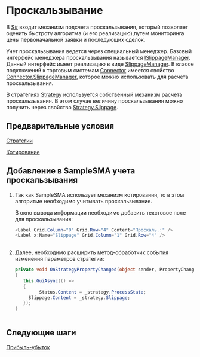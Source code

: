 # Проскальзывание

В [S\#](../../api.md) входит механизм подсчета проскальзывания, который позволяет оценить быстроту алгоритма (и его реализацию),путем мониторинга цены первоначальной заявки и последующих сделок.

Учет проскальзывания ведется через специальный менеджер. Базовый интерфейс менеджера проскальзывания называется [ISlippageManager](xref:StockSharp.Algo.Slippage.ISlippageManager). Данный интерфейс имеет реализацию в виде [SlippageManager](xref:StockSharp.Algo.Slippage.SlippageManager). В классе подключений к торговым системам [Connector](xref:StockSharp.Algo.Connector) имеется свойство [Connector.SlippageManager](xref:StockSharp.Algo.Connector.SlippageManager), которое можно использовать для расчета проскальзывания. 

В стратегиях [Strategy](xref:StockSharp.Algo.Strategies.Strategy) используется собственный механизм расчета проскальзывания. В этом случае величину проскальзывания можно получить через свойство [Strategy.Slippage](xref:StockSharp.Algo.Strategies.Strategy.Slippage).

## Предварительные условия

[Стратегии](../strategies.md)

[Котирование](../strategies/quoting.md)

## Добавление в SampleSMA учета проскальзывания

1. Так как SampleSMA использует механизм котирования, то в этом алгоритме необходимо учитывать проскальзывание.

   В окно вывода информации необходимо добавить текстовое поле для проскальзывания:

   ```cs
   <Label Grid.Column="0" Grid.Row="4" Content="Проскаль.:" />
   <Label x:Name="Slippage" Grid.Column="1" Grid.Row="4" />
   						
   ```
2. Далее, необходимо расширить метод\-обработчик события изменения параметров стратегии:

   ```cs
   private void OnStrategyPropertyChanged(object sender, PropertyChangedEventArgs e)
   {
      this.GuiAsync(() =>
      {
         	Status.Content = _strategy.ProcessState;
       	Slippage.Content = _strategy.Slippage;
      });
   }
   						
   ```

## Следующие шаги

[Прибыль\-убыток](profit_loss.md)
